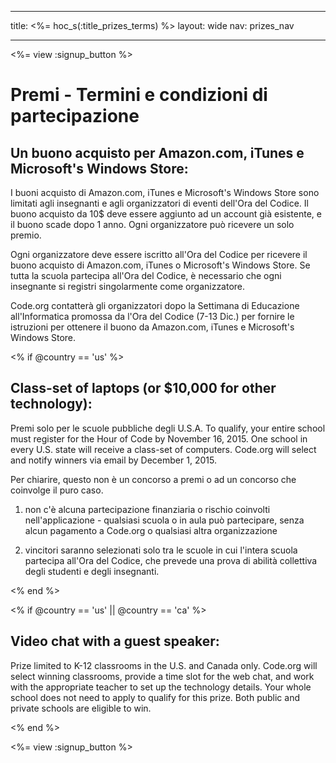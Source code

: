 * * *

title: <%= hoc_s(:title_prizes_terms) %> layout: wide nav: prizes_nav

* * *

<%= view :signup_button %>

# Premi - Termini e condizioni di partecipazione

## Un buono acquisto per Amazon.com, iTunes e Microsoft's Windows Store:

I buoni acquisto di Amazon.com, iTunes e Microsoft's Windows Store sono limitati agli insegnanti e agli organizzatori di eventi dell'Ora del Codice. Il buono acquisto da 10$ deve essere aggiunto ad un account già esistente, e il buono scade dopo 1 anno. Ogni organizzatore può ricevere un solo premio.

Ogni organizzatore deve essere iscritto all'Ora del Codice per ricevere il buono acquisto di Amazon.com, iTunes o Microsoft's Windows Store. Se tutta la scuola partecipa all'Ora del Codice, è necessario che ogni insegnante si registri singolarmente come organizzatore.

Code.org contatterà gli organizzatori dopo la Settimana di Educazione all'Informatica promossa da l'Ora del Codice (7-13 Dic.) per fornire le istruzioni per ottenere il buono da Amazon.com, iTunes e Microsoft's Windows Store.

<% if @country == 'us' %>

## Class-set of laptops (or $10,000 for other technology):

Premi solo per le scuole pubbliche degli U.S.A. To qualify, your entire school must register for the Hour of Code by November 16, 2015. One school in every U.S. state will receive a class-set of computers. Code.org will select and notify winners via email by December 1, 2015.

Per chiarire, questo non è un concorso a premi o ad un concorso che coinvolge il puro caso.

1) non c'è alcuna partecipazione finanziaria o rischio coinvolti nell'applicazione - qualsiasi scuola o in aula può partecipare, senza alcun pagamento a Code.org o qualsiasi altra organizzazione

2) vincitori saranno selezionati solo tra le scuole in cui l'intera scuola partecipa all'Ora del Codice, che prevede una prova di abilità collettiva degli studenti e degli insegnanti.

<% end %>

<% if @country == 'us' || @country == 'ca' %>

## Video chat with a guest speaker:

Prize limited to K-12 classrooms in the U.S. and Canada only. Code.org will select winning classrooms, provide a time slot for the web chat, and work with the appropriate teacher to set up the technology details. Your whole school does not need to apply to qualify for this prize. Both public and private schools are eligible to win.

<% end %>

<%= view :signup_button %>
